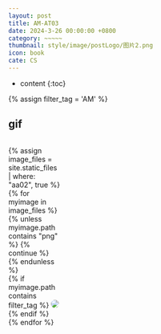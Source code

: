 ```yaml
---
layout: post
title: AM-AT03
date: 2024-3-26 00:00:00 +0800
category: ~~~~~
thumbnail: style/image/postLogo/图片2.png
icon: book
cate: CS
---
```



* content
{:toc}


{% assign filter_tag = 'AM' %}

## gif
<div style="display:grid;grid-template-columns: 1.5fr 1fr 1fr 1fr 1fr 1.2fr; gap:8px; ">

{% assign image_files = site.static_files | where: "aa02", true %}
{% for myimage in image_files    %}
{% unless myimage.path contains "png"   %}     {% continue %}     {% endunless %}  
{% if myimage.path contains  filter_tag    %}  <img class="at-img" style="border-radius:8px" src="{{ myimage.path | prepend: site.baseurl }} ">    {% endif %}      
{% endfor %}

</div>



<script>
    $(".post-container").css("max-width","1800px")

</script>
